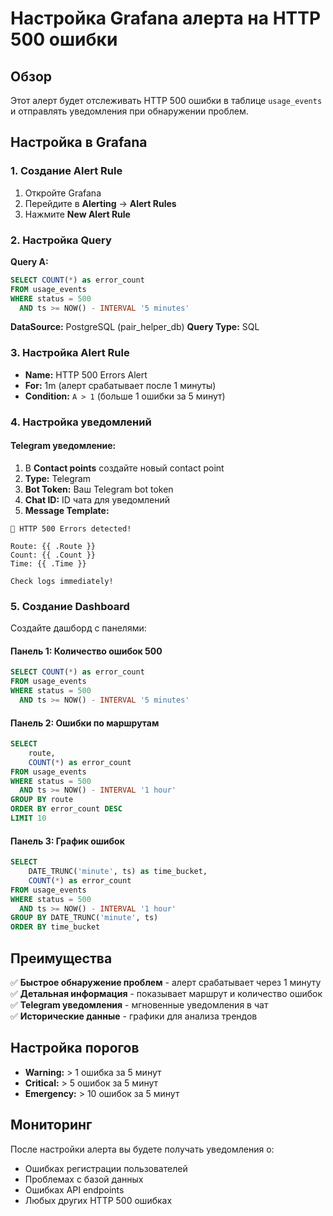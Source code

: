 # Настройка Grafana алерта на HTTP 500 ошибки

## Обзор
Этот алерт будет отслеживать HTTP 500 ошибки в таблице `usage_events` и отправлять уведомления при обнаружении проблем.

## Настройка в Grafana

### 1. Создание Alert Rule

1. Откройте Grafana
2. Перейдите в **Alerting** → **Alert Rules**
3. Нажмите **New Alert Rule**

### 2. Настройка Query

**Query A:**
```sql
SELECT COUNT(*) as error_count
FROM usage_events 
WHERE status = 500 
  AND ts >= NOW() - INTERVAL '5 minutes'
```

**DataSource:** PostgreSQL (pair_helper_db)
**Query Type:** SQL

### 3. Настройка Alert Rule

- **Name:** HTTP 500 Errors Alert
- **For:** 1m (алерт срабатывает после 1 минуты)
- **Condition:** `A > 1` (больше 1 ошибки за 5 минут)

### 4. Настройка уведомлений

#### Telegram уведомление:
1. В **Contact points** создайте новый contact point
2. **Type:** Telegram
3. **Bot Token:** Ваш Telegram bot token
4. **Chat ID:** ID чата для уведомлений
5. **Message Template:**
```
🚨 HTTP 500 Errors detected!

Route: {{ .Route }}
Count: {{ .Count }}
Time: {{ .Time }}

Check logs immediately!
```

### 5. Создание Dashboard

Создайте дашборд с панелями:

#### Панель 1: Количество ошибок 500
```sql
SELECT COUNT(*) as error_count
FROM usage_events 
WHERE status = 500 
  AND ts >= NOW() - INTERVAL '5 minutes'
```

#### Панель 2: Ошибки по маршрутам
```sql
SELECT 
    route,
    COUNT(*) as error_count
FROM usage_events 
WHERE status = 500 
  AND ts >= NOW() - INTERVAL '1 hour'
GROUP BY route 
ORDER BY error_count DESC 
LIMIT 10
```

#### Панель 3: График ошибок
```sql
SELECT 
    DATE_TRUNC('minute', ts) as time_bucket,
    COUNT(*) as error_count
FROM usage_events 
WHERE status = 500 
  AND ts >= NOW() - INTERVAL '1 hour'
GROUP BY DATE_TRUNC('minute', ts)
ORDER BY time_bucket
```

## Преимущества

✅ **Быстрое обнаружение проблем** - алерт срабатывает через 1 минуту  
✅ **Детальная информация** - показывает маршрут и количество ошибок  
✅ **Telegram уведомления** - мгновенные уведомления в чат  
✅ **Исторические данные** - графики для анализа трендов  

## Настройка порогов

- **Warning:** > 1 ошибка за 5 минут
- **Critical:** > 5 ошибок за 5 минут
- **Emergency:** > 10 ошибок за 5 минут

## Мониторинг

После настройки алерта вы будете получать уведомления о:
- Ошибках регистрации пользователей
- Проблемах с базой данных
- Ошибках API endpoints
- Любых других HTTP 500 ошибках

